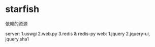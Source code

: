 starfish
========

依赖的资源

server:
1.uswgi
2.web.py
3.redis & redis-py
web:
1.jquery
2.jquery-ui, jquery.sha1